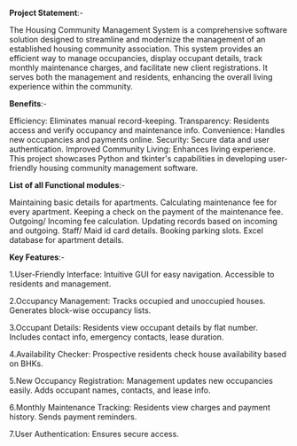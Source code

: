 **Project Statement**:-

The Housing Community Management System is a comprehensive software solution designed to streamline and modernize the management of an established housing community association. This system provides an efficient way to manage occupancies, display occupant details, track monthly maintenance charges, and facilitate new client registrations. It serves both the management and residents, enhancing the overall living experience within the community.

**Benefits**:-

Efficiency: Eliminates manual record-keeping.
Transparency: Residents access and verify occupancy and maintenance info.
Convenience: Handles new occupancies and payments online.
Security: Secure data and user authentication.
Improved Community Living: Enhances living experience.
This project showcases Python and tkinter's capabilities in developing user-friendly housing community management software.

**List of all Functional modules**:-

Maintaining basic details for apartments.
Calculating maintenance fee for every apartment.
Keeping a check on the payment of the maintenance fee.
Outgoing/ Incoming fee calculation.
Updating records based on incoming and outgoing.
Staff/ Maid id card details.
Booking parking slots.
Excel database for apartment details.

**Key Features**:-

1.User-Friendly Interface: Intuitive GUI for easy navigation.
Accessible to residents and management.

2.Occupancy Management: Tracks occupied and unoccupied houses.
Generates block-wise occupancy lists.

3.Occupant Details: Residents view occupant details by flat number.
Includes contact info, emergency contacts, lease duration.

4.Availability Checker: Prospective residents check house availability based on BHKs.

5.New Occupancy Registration: Management updates new occupancies easily.
Adds occupant names, contacts, and lease info.

6.Monthly Maintenance Tracking: Residents view charges and payment history.
Sends payment reminders.

7.User Authentication: Ensures secure access.
